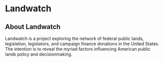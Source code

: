 # Landwatch

## About Landwatch
Landwatch is a project exploring the network of federal public lands, legislation, legislators, and campaign finance donations in the United States. The intention is to reveal the myriad factors influencing American public lands policy and decisionmaking.
